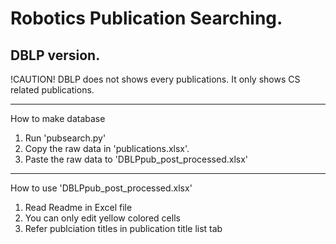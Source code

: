 # Robotics Publication Searching.
## DBLP version.

!CAUTION!
DBLP does not shows every publications.
It only shows CS related publications.
- - -
How to make database
1. Run 'pubsearch.py'
2. Copy the raw data in 'publications.xlsx'.
3. Paste the raw data to 'DBLPpub_post_processed.xlsx'
- - -
How to use 'DBLPpub_post_processed.xlsx'<br/>
1. Read Readme in Excel file
2. You can only edit yellow colored cells
3. Refer publciation titles in publication title list tab
